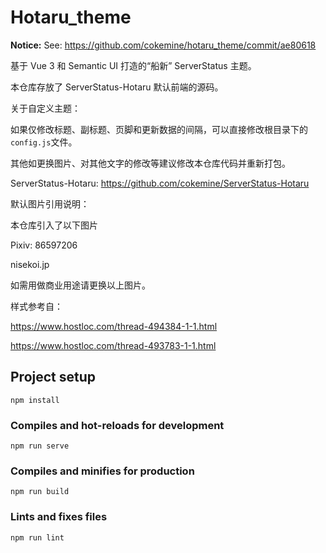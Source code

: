# Hotaru_theme

**Notice:** See: https://github.com/cokemine/hotaru_theme/commit/ae80618

基于 Vue 3 和 Semantic UI 打造的“船新” ServerStatus 主题。

本仓库存放了 ServerStatus-Hotaru 默认前端的源码。

关于自定义主题：

如果仅修改标题、副标题、页脚和更新数据的间隔，可以直接修改根目录下的`config.js`文件。

其他如更换图片、对其他文字的修改等建议修改本仓库代码并重新打包。

ServerStatus-Hotaru: https://github.com/cokemine/ServerStatus-Hotaru

默认图片引用说明：

本仓库引入了以下图片

Pixiv: 86597206

nisekoi.jp

如需用做商业用途请更换以上图片。

样式参考自：

https://www.hostloc.com/thread-494384-1-1.html 

https://www.hostloc.com/thread-493783-1-1.html

## Project setup
```
npm install
```

### Compiles and hot-reloads for development
```
npm run serve
```

### Compiles and minifies for production
```
npm run build
```

### Lints and fixes files
```
npm run lint
```



